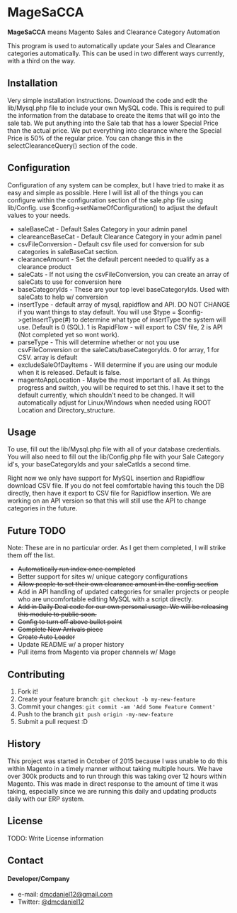 # MageSaCCA
**MageSaCCA** means Magento Sales and Clearance Category Automation

This program is used to automatically update your Sales and Clearance categories automatically. This can be used in two different ways currently, with a third on the way. 

## Installation

Very simple installation instructions. Download the code and edit the lib/Mysql.php file to include your own MySQL code. This is required to pull the information
from the database to create the items that will go into the sale tab. We put anything into the Sale tab that has a lower Special Price than the actual price. We put everything into clearance
where the Special Price is 50% of the regular price. You can change this in the selectClearanceQuery() section of the code. 

## Configuration

Configuration of any system can be complex, but I have tried to make it as easy and simple as possible. Here I will list all of the things you can configure within the configuration
section of the sale.php file using lib/Config. use $config->setNameOfConfiguration() to adjust the default values to your needs. 

* saleBaseCat - Default Sales Category in your admin panel
* cleareanceBaseCat - Default Clearance Category in your admin panel
* csvFileConversion - Default csv file used for conversion for sub categories in saleBaseCat section. 
* clearanceAmount - Set the default percent needed to qualify as a clearance product
* saleCats - If not using the csvFileConversion, you can create an array of saleCats to use for conversion here
* baseCategoryIds - These are your top level baseCategoryIds. Used with saleCats to help w/ conversion
* insertType - default array of mysql, rapidflow and API. DO NOT CHANGE if you want things to stay default. You will use $type = $config->getInsertType(#) to determine what type of insertType the system will use. Default is 0 (SQL). 1 is RapidFlow - will export to CSV file, 2 is API (Not completed yet so wont work). 
* parseType - This will determine whether or not you use csvFileConversion or the saleCats/baseCategoryIds. 0 for array, 1 for CSV. array is default
* excludeSaleOfDayItems - Will determine if you are using our module when it is released. Default is false. 
* magentoAppLocation - Maybe the most important of all. As things progress and switch, you will be required to set this. I have it set to the default currently, which shouldn't need to be changed. It will automatically adjust for Linux/Windows when needed using ROOT Location and Directory_structure. 

## Usage

To use, fill out the lib/Mysql.php file with all of your database credentials. You will also need to fill out the lib/Config.php file with your Sale Category id's, your baseCategoryIds
and your saleCatIds a second time. 

Right now we only have support for MySQL insertion and Rapidflow download CSV file. If you do not feel comfortable having this touch the DB directly, 
then have it export to CSV file for Rapidflow insertion. We are working on an API version so that this will still use the API to change categories in 
the future. 

## Future TODO

Note: These are in no particular order. As I get them completed, I will strike them off the list. 

* ~~Automatically run index once completed~~
* Better support for sites w/ unique category configurations
* ~~Allow people to set their own clearance amount in the config section~~
* Add in API handling of updated categories for smaller projects or people who are uncomfortable editing MySQL with a script directly. 
* ~~Add in Daily Deal code for our own personal usage. We will be releasing this module to public soon.~~
* ~~Config to turn off above bullet point~~
* ~~Complete New Arrivals piece~~
* ~~Create Auto Loader~~
* Update README w/ a proper history
* Pull items from Magento via proper channels w/ Mage

## Contributing

1. Fork it!
2. Create your feature branch: `git checkout -b my-new-feature`
3. Commit your changes: `git commit -am 'Add Some Feature Comment'`
4. Push to the branch `git push origin -my-new-feature`
5. Submit a pull request :D

## History

This project was started in October of 2015 because I was unable to do this within Magento in a timely manner without taking multiple hours. We have over 300k products 
and to run through this was taking over 12 hours within Magento. This was made in direct response to the amount of time it was taking, especially since we are running this 
daily and updating products daily with our ERP system. 

## License

TODO: Write License information

## Contact

#### Developer/Company

* e-mail: dmcdaniel12@gmail.com
* Twitter: [@dmcdaniel12](https://twitter.com/dmcdaniel12 "dmcdaniel12 on twitter")

